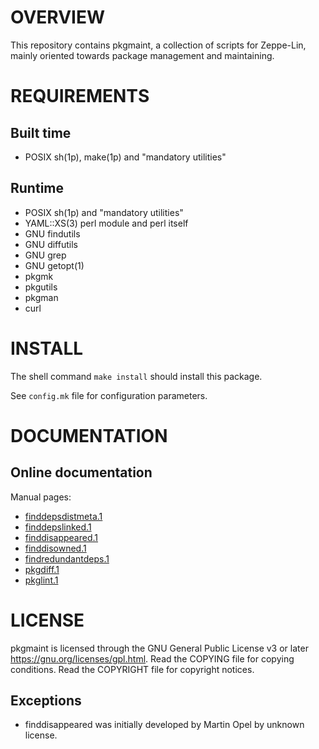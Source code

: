 OVERVIEW
========

This repository contains pkgmaint, a collection of scripts for
Zeppe-Lin, mainly oriented towards package management and maintaining.


REQUIREMENTS
============

Built time
----------
  * POSIX sh(1p), make(1p) and "mandatory utilities"

Runtime
-------
  * POSIX sh(1p) and "mandatory utilities"
  * YAML::XS(3) perl module and perl itself
  * GNU findutils
  * GNU diffutils
  * GNU grep
  * GNU getopt(1)
  * pkgmk
  * pkgutils
  * pkgman
  * curl


INSTALL
=======

The shell command `make install` should install this package.

See `config.mk` file for configuration parameters.


DOCUMENTATION
=============

Online documentation
--------------------

Manual pages:
- [finddepsdistmeta.1](https://zeppe-lin.github.io/finddepsdistmeta.1.html)
- [finddepslinked.1](https://zeppe-lin.github.io/finddepslinked.1.html)
- [finddisappeared.1](https://zeppe-lin.github.io/finddisappeared.1.html)
- [finddisowned.1](https://zeppe-lin.github.io/finddisowned.1.html)
- [findredundantdeps.1](https://zeppe-lin.github.io/findredundantdeps.1.html)
- [pkgdiff.1](https://zeppe-lin.github.io/pkgdiff.1.html)
- [pkglint.1](https://zeppe-lin.github.io/pkglint.1.html)


LICENSE
=======

pkgmaint is licensed through the GNU General Public License v3 or
later <https://gnu.org/licenses/gpl.html>.
Read the COPYING file for copying conditions.
Read the COPYRIGHT file for copyright notices.

Exceptions
----------
  * finddisappeared was initially developed by Martin Opel by
    unknown license.
